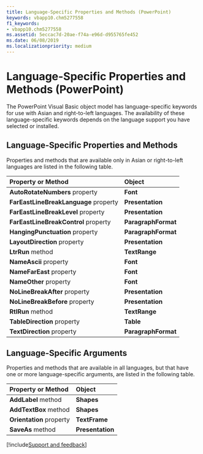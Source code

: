 ```yaml
---
title: Language-Specific Properties and Methods (PowerPoint)
keywords: vbapp10.chm5277558
f1_keywords:
- vbapp10.chm5277558
ms.assetid: 5eccac7d-20ae-f74a-e96d-d955765fe452
ms.date: 06/08/2019
ms.localizationpriority: medium
---
```



# Language-Specific Properties and Methods (PowerPoint)

The PowerPoint Visual Basic object model has language-specific keywords for use with Asian and right-to-left languages. The availability of these language-specific keywords depends on the language support you have selected or installed.


## Language-Specific Properties and Methods

Properties and methods that are available only in Asian or right-to-left languages are listed in the following table.



|**Property or Method**|**Object**|
|:-----|:-----|
|**AutoRotateNumbers** property|**Font**|
|**FarEastLineBreakLanguage** property|**Presentation**|
|**FarEastLineBreakLevel** property|**Presentation**|
|**FarEastLineBreakControl** property|**ParagraphFormat**|
|**HangingPunctuation** property|**ParagraphFormat**|
|**LayoutDirection** property|**Presentation**|
|**LtrRun** method|**TextRange**|
|**NameAscii** property|**Font**|
|**NameFarEast** property|**Font**|
|**NameOther** property|**Font**|
|**NoLineBreakAfter** property|**Presentation**|
|**NoLineBreakBefore** property|**Presentation**|
|**RtlRun** method|**TextRange**|
|**TableDirection** property|**Table**|
|**TextDirection** property|**ParagraphFormat**|

## Language-Specific Arguments

Properties and methods that are available in all languages, but that have one or more language-specific arguments, are listed in the following table.



|**Property or Method**|**Object**|
|:-----|:-----|
|**AddLabel** method|**Shapes**|
|**AddTextBox** method|**Shapes**|
|**Orientation** property|**TextFrame**|
|**SaveAs** method|**Presentation**|

[!include[Support and feedback](~/includes/feedback-boilerplate.md)]
